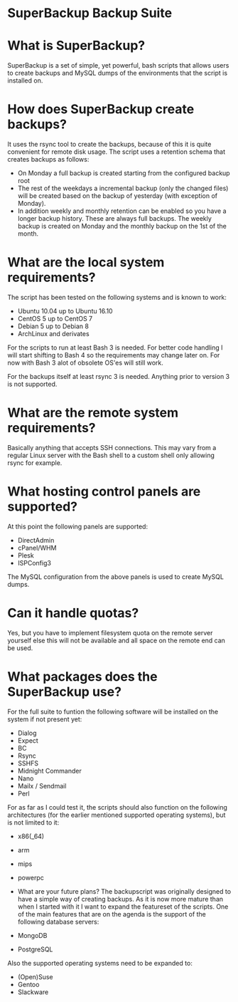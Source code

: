 # SuperBackup Backup Suite

# What is SuperBackup?
SuperBackup is a set of simple, yet powerful, bash scripts that allows users to
create backups and MySQL dumps of the environments that the script is installed
on.

# How does SuperBackup create backups?
It uses the rsync tool to create the backups, because of this it is quite
convenient for remote disk usage. The script uses a retention schema that
creates backups as follows:

* On Monday a full backup is created starting from the configured backup root
* The rest of the weekdays a incremental backup (only the changed files) will
be created based on the backup of yesterday (with exception of Monday).
* In addition weekly and monthly retention can be enabled so you have a longer
backup history. These are always full backups. The weekly backup is created on
Monday and the monthly backup on the 1st of the month.

# What are the local system requirements?
The script has been tested on the following systems and is known to work:

* Ubuntu 10.04 up to Ubuntu 16.10
* CentOS 5 up to CentOS 7
* Debian 5 up to Debian 8
* ArchLinux and derivates

For the scripts to run at least Bash 3 is needed. For better code handling I
will start shifting to Bash 4 so the requirements may change later on. For now
with Bash 3 alot of obsolete OS'es will still work.

For the backups itself at least rsync 3 is needed. Anything prior to version
3 is not supported.

# What are the remote system requirements?
Basically anything that accepts SSH connections. This may vary from a regular
Linux server with the Bash shell to a custom shell only allowing rsync for
example.

# What hosting control panels are supported?
At this point the following panels are supported:

* DirectAdmin
* cPanel/WHM
* Plesk
* ISPConfig3

The MySQL configuration from the above panels is used to create MySQL dumps.

# Can it handle quotas?
Yes, but you have to implement filesystem quota on the remote server yourself
else this will not be available and all space on the remote end can be used.

# What packages does the SuperBackup use?
For the full suite to funtion the following software will be installed on the
system if not present yet:

* Dialog
* Expect
* BC
* Rsync
* SSHFS
* Midnight Commander
* Nano
* Mailx / Sendmail
* Perl

For as far as I could test it, the scripts should also function on the following
architectures (for the earlier mentioned supported operating systems), but is
not limited to it:

* x86(_64)
* arm
* mips
* powerpc

* What are your future plans?
The backupscript was originally designed to have a simple way of creating
backups. As it is now more mature than when I started with it I want to
expand the featureset of the scripts. One of the main features that are
on the agenda is the support of the following database servers:

* MongoDB
* PostgreSQL

Also the supported operating systems need to be expanded to:

* (Open)Suse
* Gentoo
* Slackware